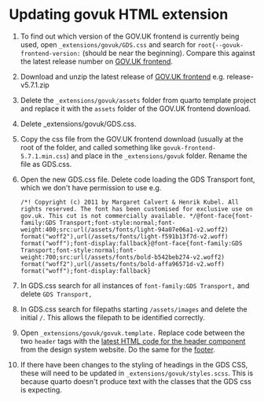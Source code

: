 # Updating govuk HTML extension

1.  To find out which version of the GOV.UK frontend is currently being used, open `_extensions/govuk/GDS.css` and search for `root{--govuk-frontend-version:` (should be near the beginning). Compare this against the latest release number on [GOV.UK frontend](https://github.com/alphagov/govuk-frontend/releases).

2.  Download and unzip the latest release of [GOV.UK frontend](https://github.com/alphagov/govuk-frontend/releases) e.g. release-v5.7.1.zip

3.  Delete the `_extensions/govuk/assets` folder from quarto template project and replace it with the `assets` folder of the GOV.UK frontend download.

4.  Delete \_extensions/govuk/GDS.css.

5.  Copy the css file from the GOV.UK frontend download (usually at the root of the folder, and called something like `govuk-frontend-5.7.1.min.css`) and place in the `_extensions/govuk` folder. Rename the file as GDS.css.

6.  Open the new GDS.css file. Delete code loading the GDS Transport font, which we don't have permission to use e.g.

    `/*! Copyright (c) 2011 by Margaret Calvert & Henrik Kubel. All rights reserved. The font has been customised for exclusive use on gov.uk. This cut is not commercially available. */@font-face{font-family:GDS Transport;font-style:normal;font-weight:400;src:url(/assets/fonts/light-94a07e06a1-v2.woff2) format("woff2"),url(/assets/fonts/light-f591b13f7d-v2.woff) format("woff");font-display:fallback}@font-face{font-family:GDS Transport;font-style:normal;font-weight:700;src:url(/assets/fonts/bold-b542beb274-v2.woff2) format("woff2"),url(/assets/fonts/bold-affa96571d-v2.woff) format("woff");font-display:fallback}`

7.  In GDS.css search for all instances of `font-family:GDS Transport,` and delete `GDS Transport,`

8.  In GDS.css search for filepaths starting `/assets/images` and delete the initial `/`. This allows the filepath to be identified correctly.

9.  Open `_extensions/govuk/govuk.template.` Replace code between the two `header` tags with the [latest HTML code for the header component](https://design-system.service.gov.uk/components/header/) from the design system website. Do the same for the [footer](https://design-system.service.gov.uk/components/footer/).

10. If there have been changes to the styling of headings in the GDS CSS, these will need to be updated in `_extensions/govuk/styles.scss`. This is because quarto doesn't produce text with the classes that the GDS css is expecting.
